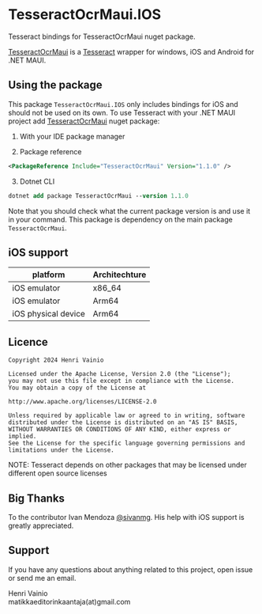 ﻿# TesseractOcrMaui.IOS

Tesseract bindings for TesseractOcrMaui nuget package.

[TesseractOcrMaui](https://github.com/henrivain/TesseractOcrMaui) is a [Tesseract](https://github.com/tesseract-ocr/tesseract) wrapper for windows, iOS and Android for .NET MAUI.

## Using the package

This package `TesseractOcrMaui.IOS` only includes bindings for iOS and should not be used on its own. To use Tesseract with your .NET MAUI project add [TesseractOcrMaui](https://www.nuget.org/packages/TesseractOcrMaui/) nuget package:

1. With your IDE package manager

2. Package reference

```xml
<PackageReference Include="TesseractOcrMaui" Version="1.1.0" />
```

3. Dotnet CLI

```ps
dotnet add package TesseractOcrMaui --version 1.1.0
```

Note that you should check what the current package version is and use it in your command.
This package is dependency on the main package `TesseractOcrMaui`.

## iOS support

| platform            | Architechture |
| ------------------- | ------------- |
| iOS emulator        | x86_64        |
| iOS emulator        | Arm64         |
| iOS physical device | Arm64         |

## Licence

```licence
Copyright 2024 Henri Vainio

Licensed under the Apache License, Version 2.0 (the "License");
you may not use this file except in compliance with the License.
You may obtain a copy of the License at

http://www.apache.org/licenses/LICENSE-2.0

Unless required by applicable law or agreed to in writing, software
distributed under the License is distributed on an "AS IS" BASIS,
WITHOUT WARRANTIES OR CONDITIONS OF ANY KIND, either express or implied.
See the License for the specific language governing permissions and
limitations under the License.
```

NOTE: Tesseract depends on other packages that may be licensed under different open source licenses

## Big Thanks

To the contributor Ivan Mendoza [@sivanmg](https://github.com/sivanmg). His help with iOS support is greatly appreciated.  

## Support

If you have any questions about anything related to this project, open issue or send me an email.

Henri Vainio  
matikkaeditorinkaantaja(at)gmail.com
